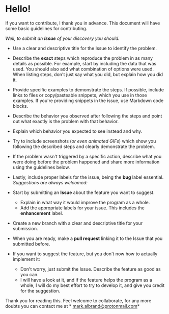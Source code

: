 # Hello!

If you want to contribute, I thank you in advance. This document will have some basic guidelines for contributing.

*Well, to submit an **Issue** of your discovery you should:*

* Use a clear and descriptive title for the Issue to identify the problem.
* Describe the **exact** steps which reproduce the problem in as many details as possible. For example, start by
  including the data that was used. You should also add what combination of options were used. When listing steps, don't
  just say what you did, but explain how you did it.
* Provide specific examples to demonstrate the steps. If possible, include links to files or copy/pasteable snippets,
  which you use in those examples. If you're providing snippets in the issue, use Markdown code blocks.
* Describe the behavior you observed after following the steps and point out what exactly is the problem with that
  behavior.
* Explain which behavior you expected to see instead and why.
* Try to include screenshots (*or even animated GIFs*) which show you following the described steps and clearly
  demonstrate the problem.
* If the problem wasn't triggered by a specific action, describe what you were doing before the problem happened and
  share more information using the guidelines below.
* Lastly, include proper labels for the issue, being the **bug** label essential.
  *Suggestions are always welcomed:*

* Start by submitting an **Issue** about the feature you want to suggest.
    * Explain in what way it would improve the program as a whole.
    * Add the appropriate labels for your issue. This includes the **enhancement** label.
* Create a new branch with a clear and descriptive title for your submission.
* When you are ready, make a **pull request** linking it to the Issue that you submitted before.
* If you want to suggest the feature, but you don't now how to actually implement it:
    * Don't worry, just submit the Issue. Describe the feature as good as you can.
    * I will have a look at it, and if the feature helps the program as a whole, I will do my best effort to try to
      develop it, and give you credit for the suggestion.

Thank you for reading this. Feel welcome to collaborate, for any more doubts you can contact me at *
mark.albrand@protonmail.com*